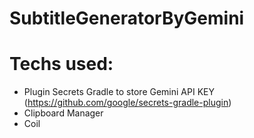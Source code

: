# SubtitleGeneratorByGemini


# Techs used:
- Plugin Secrets Gradle to store Gemini API KEY (https://github.com/google/secrets-gradle-plugin)
- Clipboard Manager
- Coil